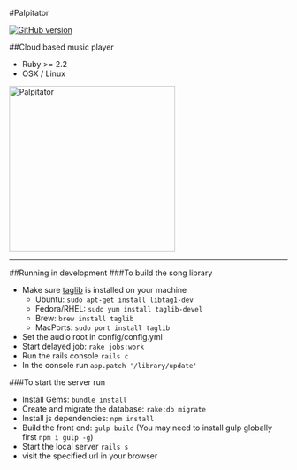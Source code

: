 #Palpitator

[![GitHub version](https://badge.fury.io/gh/SleepingInsomniac%2Fpulpitator.svg)](https://badge.fury.io/gh/SleepingInsomniac%2Fpulpitator)

##Cloud based music player

* Ruby >= 2.2
* OSX / Linux

<img src="http://sleepinginsomniac.github.io/palpitator/images/palpitator.png" alt="Palpitator" width="300">

---
##Running in development
###To build the song library
* Make sure [taglib](https://github.com/robinst/taglib-ruby) is installed on your machine
  * Ubuntu: `sudo apt-get install libtag1-dev`
  * Fedora/RHEL: `sudo yum install taglib-devel`
  * Brew: `brew install taglib`
  * MacPorts: `sudo port install taglib`
* Set the audio root in config/config.yml
* Start delayed job: `rake jobs:work`
* Run the rails console `rails c`
* In the console run `app.patch '/library/update'`

###To start the server run
* Install Gems: `bundle install`
* Create and migrate the database: `rake:db migrate`
* Install js dependencies: `npm install`
* Build the front end: `gulp build` (You may need to install gulp globally first `npm i gulp -g`)
* Start the local server `rails s`
* visit the specified url in your browser

